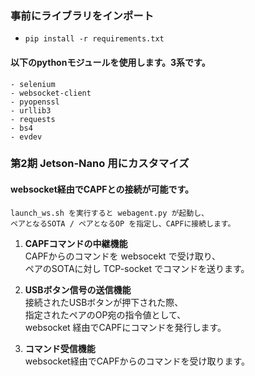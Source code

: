 ### 事前にライブラリをインポート
- `pip install -r requirements.txt`

#### 以下のpythonモジュールを使用します。3系です。
    - selenium
    - websocket-client
    - pyopenssl
    - urllib3
    - requests
    - bs4
    - evdev

### 第2期 Jetson-Nano 用にカスタマイズ
#### websocket経由でCAPFとの接続が可能です。

    launch_ws.sh を実行すると webagent.py が起動し、
    ペアとなるSOTA / ペアとなるOP を指定し、CAPFに接続します。

1. <strong>CAPFコマンドの中継機能</strong><br>
    CAPFからのコマンドを websocekt で受け取り、<br>
    ペアのSOTAに対し TCP-socket でコマンドを送ります。

2. <strong>USBボタン信号の送信機能</strong><br>
    接続されたUSBボタンが押下された際、<br>
    指定されたペアのOP宛の指令値として、<br>
    websocket 経由でCAPFにコマンドを発行します。

3. <strong>コマンド受信機能</strong><br>
    websocket経由でCAPFからのコマンドを受け取ります。